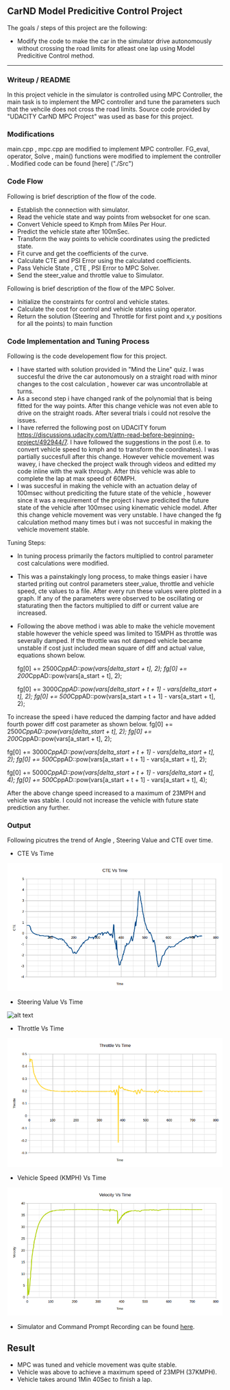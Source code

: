 ## **CarND Model Predicitive Control Project**

The goals / steps of this project are the following:
* Modify the code to make the car in the simulator drive autonomously without crossing the road limits for atleast one lap using Model Predicitive Control method.


[//]: # (Image References)

[image1]: ./Output/CTE_Vs_Time.png
[image2]: ./Output/Steer_Angle_Vs_Time.png 
[image3]: ./Output/Throttle_Vs_Time.png
[image4]: ./Output/Velocity_Vs_Time.png

---
### Writeup / README
In this project vehicle in the simulator is controlled using MPC Controller, the main task is to implement the MPC controller and tune the parameters such that the vehcile does not cross the road limits. Source code provided by "UDACITY CarND MPC Project" was used as base for this project. 

### Modifications
main.cpp , mpc.cpp are modified to implement MPC controller. FG_eval, operator, Solve , main() functions were modified to implement the controller . Modified code can be found [here] ("./Src")

### Code Flow
Following is brief description of the flow of the code.
- Establish the connection with simulator.
- Read the vehicle state and way points from websocket for one scan.
- Convert Vehicle speed to Kmph from Miles Per Hour.
- Predict the vehicle state after 100mSec.
- Transform the way points to vehicle coordinates using the predicted state.
- Fit curve and get the coefficients of the curve. 
- Calculate CTE and PSI Error using the calculated coefficients.
- Pass Vehicle State , CTE , PSI Error to MPC Solver. 
- Send the steer_value and throttle value to Simulator.

Following is brief description of the flow of the MPC Solver.
 - Initialize the constraints for control and vehicle states.
 - Calculate the cost for control and vehicle states using operator. 
 - Return the solution (Steering and Throttle for first point and x,y positions for all the points) to main function 


### Code Implementation and Tuning Process
Following is the code developement flow for this project. 

- I have started with solution provided in "Mind the Line" quiz. I was succesful the drive the car autonomously on a straight road with minor changes to the cost calculation , however car was uncontrollable at turns. 
- As a second step i have changed rank of the polynomial that is being fitted for the way points. After this change vehicle was not even able to drive on the straight roads. After several trials i could not resolve the issues. 
- I have referred the following post on UDACITY forum https://discussions.udacity.com/t/attn-read-before-beginning-project/492944/7. I have followed the suggestions in the post (i.e. to convert vehicle speed to kmph and to transform the coordinates). I was partially succesfull after this change. However vehicle movement was wavey, i have checked the project walk through videos and editted my code inline with the walk through. After this vehicle was able to complete the lap at max speed of 60MPH.
- I was succesful in making the vehicle with an actuation delay of 100msec without prediciting the future state of the vehicle , however since it was a requirement of the project i have predicited the future state of the vehicle after 100msec using kinematic vehicle model. After this change vehicle movement was very unstable. I have changed the fg calculation method many times but i was not succesful in making the vehicle movement stable.

Tuning Steps:
- In tuning process primarily the factors multiplied to control parameter cost calculations were modified. 
- This was a painstakingly long process, to make things easier i have started priting out control parameters steer_value, throttle and vehicle speed, cte values to a file. After every run these values were plotted in a graph. If any of the parameters were observed to be oscillating or staturating then the factors multiplied to diff or current value are increased. 
- Following the above method i was able to make the vehicle movement stable however the vehicle speed was limited to 15MPH as throttle was severally damped. If the throttle was not damped vehicle became unstable if cost just included mean square of diff and actual value, equations shown below. 

  fg[0] += 2500*CppAD::pow(vars[delta_start + t], 2);
  fg[0] += 200*CppAD::pow(vars[a_start + t], 2);
  
  fg[0] += 3000*CppAD::pow(vars[delta_start + t + 1] - vars[delta_start + t], 2);
		fg[0] += 500*CppAD::pow(vars[a_start + t + 1] - vars[a_start + t], 2);


To increase the speed i have reduced the damping factor and have added fourth power diff cost parameter as shown below. 
  fg[0] += 2500*CppAD::pow(vars[delta_start + t], 2);
  fg[0] += 200*CppAD::pow(vars[a_start + t], 2);
  
  fg[0] += 3000*CppAD::pow(vars[delta_start + t + 1] - vars[delta_start + t], 2);
		fg[0] += 500*CppAD::pow(vars[a_start + t + 1] - vars[a_start + t], 2);

  fg[0] += 5000*CppAD::pow(vars[delta_start + t + 1] - vars[delta_start + t], 4);
		fg[0] += 500*CppAD::pow(vars[a_start + t + 1] - vars[a_start + t], 4);

After the above change speed increased to a maximum of 23MPH and vehicle was stable. I could not increase the vehicle with future state prediction any further. 

### Output
Following picutres the trend of Angle , Steering Value and CTE over time. 

- CTE Vs Time 

![alt text][image1]

- Steering Value Vs Time

![alt text][image2]

- Throttle Vs Time 

![alt text][image3]


- Vehicle Speed (KMPH) Vs Time 

![alt text][image4]


- Simulator and Command Prompt Recording can be found [here]("./Output/Term2_P5_Output.mp4").


## Result 
- MPC was tuned and vehicle movement was quite stable.
- Vehicle was above to achieve a maximum speed of 23MPH (37KMPH).
- Vehicle takes around 1Min 40Sec to finish a lap.
